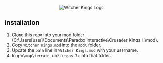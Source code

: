 <p align="center">
  <img src="https://raw.githubusercontent.com/kgsherman/Witcher-Kings-CKIII/main/thumbnail_inverted.png" alt="Witcher Kings Logo">
</p>

## Installation

1. Clone this repo into your mod folder (C:\Users\[user]\Documents\Paradox Interactive\Crusader Kings III\mod\).
2. Copy `Witcher Kings.mod` into the `mod\` folder.
3. Update the `path` line in `Witcher Kings.mod` with your username.
4. In `gfx\map\terrain`, unzip `tgas.7z` into that folder.